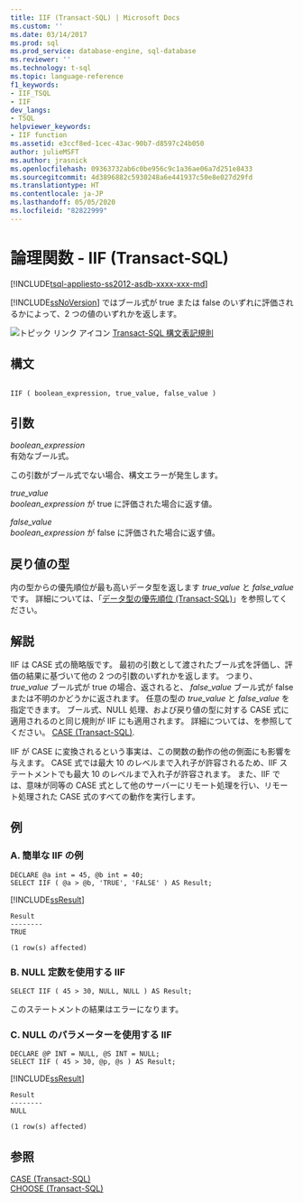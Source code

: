 ```yaml
---
title: IIF (Transact-SQL) | Microsoft Docs
ms.custom: ''
ms.date: 03/14/2017
ms.prod: sql
ms.prod_service: database-engine, sql-database
ms.reviewer: ''
ms.technology: t-sql
ms.topic: language-reference
f1_keywords:
- IIF_TSQL
- IIF
dev_langs:
- TSQL
helpviewer_keywords:
- IIF function
ms.assetid: e3ccf8ed-1cec-43ac-90b7-d8597c24b050
author: julieMSFT
ms.author: jrasnick
ms.openlocfilehash: 09363732ab6c0be956c9c1a36ae06a7d251e8433
ms.sourcegitcommit: 4d3896882c5930248a6e441937c50e8e027d29fd
ms.translationtype: HT
ms.contentlocale: ja-JP
ms.lasthandoff: 05/05/2020
ms.locfileid: "82822999"
---
```

# <a name="logical-functions---iif-transact-sql"></a>論理関数 - IIF (Transact-SQL)
[!INCLUDE[tsql-appliesto-ss2012-asdb-xxxx-xxx-md](../../includes/tsql-appliesto-ss2012-asdb-xxxx-xxx-md.md)]

  [!INCLUDE[ssNoVersion](../../includes/ssnoversion-md.md)] ではブール式が true または false のいずれに評価されるかによって、2 つの値のいずれかを返します。  
  
 ![トピック リンク アイコン](../../database-engine/configure-windows/media/topic-link.gif "トピック リンク アイコン") [Transact-SQL 構文表記規則](../../t-sql/language-elements/transact-sql-syntax-conventions-transact-sql.md)  
  
## <a name="syntax"></a>構文  
  
```syntaxsql
  
IIF ( boolean_expression, true_value, false_value )  
```  
  
## <a name="arguments"></a>引数  
 *boolean_expression*  
 有効なブール式。  
  
 この引数がブール式でない場合、構文エラーが発生します。  
  
 *true_value*  
 *boolean_expression* が true に評価された場合に返す値。  
  
 *false_value*  
 *boolean_expression* が false に評価された場合に返す値。  
  
## <a name="return-types"></a>戻り値の型  
 内の型からの優先順位が最も高いデータ型を返します *true_value* と *false_value*です。 詳細については、「[データ型の優先順位 &#40;Transact-SQL&#41;](../../t-sql/data-types/data-type-precedence-transact-sql.md)」を参照してください。  
  
## <a name="remarks"></a>解説  
 IIF は CASE 式の簡略版です。 最初の引数として渡されたブール式を評価し、評価の結果に基づいて他の 2 つの引数のいずれかを返します。 つまり、 *true_value* ブール式が true の場合、返されると、 *false_value* ブール式が false または不明のかどうかに返されます。 任意の型の *true_value* と *false_value* を指定できます。 ブール式、NULL 処理、および戻り値の型に対する CASE 式に適用されるのと同じ規則が IIF にも適用されます。 詳細については、を参照してください。 [CASE &#40;Transact-SQL&#41;](../../t-sql/language-elements/case-transact-sql.md).  
  
 IIF が CASE に変換されるという事実は、この関数の動作の他の側面にも影響を与えます。 CASE 式では最大 10 のレベルまで入れ子が許容されるため、IIF ステートメントでも最大 10 のレベルまで入れ子が許容されます。 また、IIF では、意味が同等の CASE 式として他のサーバーにリモート処理を行い、リモート処理された CASE 式のすべての動作を実行します。  
  
## <a name="examples"></a>例  
  
### <a name="a-simple-iif-example"></a>A. 簡単な IIF の例  
  
```  
DECLARE @a int = 45, @b int = 40;  
SELECT IIF ( @a > @b, 'TRUE', 'FALSE' ) AS Result;  
```  
  
 [!INCLUDE[ssResult](../../includes/ssresult-md.md)]  
  
```  
Result  
--------  
TRUE  
  
(1 row(s) affected)  
```  
  
### <a name="b-iif-with-null-constants"></a>B. NULL 定数を使用する IIF  
  
```  
SELECT IIF ( 45 > 30, NULL, NULL ) AS Result;  
```  
  
 このステートメントの結果はエラーになります。  
  
### <a name="c-iif-with-null-parameters"></a>C. NULL のパラメーターを使用する IIF  
  
```  
DECLARE @P INT = NULL, @S INT = NULL;  
SELECT IIF ( 45 > 30, @p, @s ) AS Result;  
```  
  
 [!INCLUDE[ssResult](../../includes/ssresult-md.md)]  
  
```  
Result  
--------  
NULL  
  
(1 row(s) affected)  
```  
  
## <a name="see-also"></a>参照  
 [CASE &#40;Transact-SQL&#41;](../../t-sql/language-elements/case-transact-sql.md)   
 [CHOOSE &#40;Transact-SQL&#41;](../../t-sql/functions/logical-functions-choose-transact-sql.md)  
  
  
